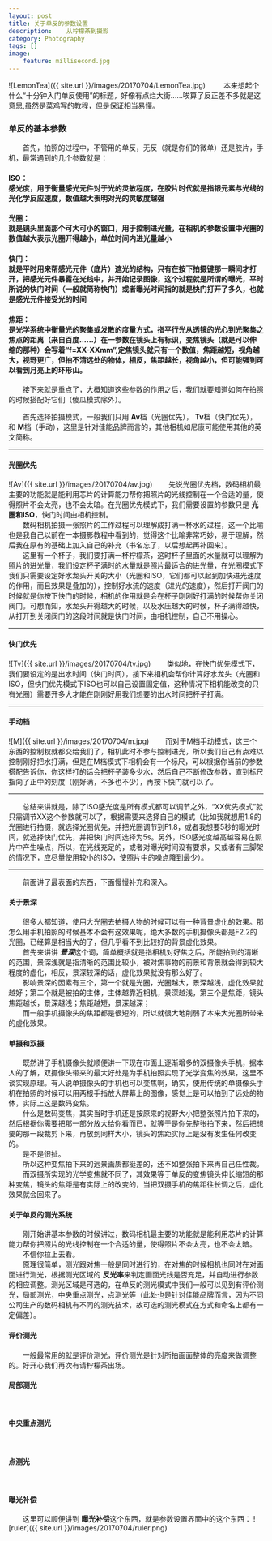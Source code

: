 ```yaml
---
layout: post
title: 关于单反的参数设置
description:    从柠檬茶到摄影
category: Photography
tags: []
image: 
    feature: millisecond.jpg
---
```

![LemonTea]({{ site.url }}/images/20170704/LemonTea.jpg)
&emsp;&emsp;
本来想起个什么“十分钟入门单反使用”的标题，好像有点烂大街......唉算了反正差不多就是这意思,虽然是菜鸡写的教程，但是保证相当易懂。

### 单反的基本参数
&emsp;&emsp;首先，拍照的过程中，不管用的单反，无反（就是你们的微单）还是胶片，手机，最常遇到的几个参数就是：

#### **ISO**：<br>**感光度**，用于衡量感光元件对于光的灵敏程度，在胶片时代就是指银元素与光线的光化学反应速度，数值越大表明对光的灵敏度越强
 
#### **光圈**：<br>就是镜头里面那个可大可小的窗口，用于控制进光量，在相机的参数设置中光圈的数值越大表示光圈开得越小，单位时间内进光量越小
 
#### **快门**：<br>就是平时用来帮感光元件（底片）遮光的结构，只有在按下拍摄键那一瞬间才打开，把感光元件暴露在光线中，并开始记录图像，这个过程就是所谓的曝光，平时所说的快门时间（一般就简称快门）或者曝光时间指的就是快门打开了多久，也就是感光元件接受光的时间
 
#### **焦距**：<br>是光学系统中衡量光的聚集或发散的度量方式，指平行光从透镜的光心到光聚集之焦点的距离（来自百度......）在一参数在镜头上有标识，变焦镜头（就是可以伸缩的那种）会写着“f=XX-XXmm”,定焦镜头就只有一个数值，焦距越短，视角越大，视野更广，但拍不清远处的物体，相反，焦距越长，视角越小，但可能强到可以看到月亮上的环形山。

&emsp;&emsp;接下来就是重点了，大概知道这些参数的作用之后，我们就要知道如何在拍照的时候搭配好它们（傻瓜模式除外）。

&emsp;&emsp;首先选择拍摄模式，一般我们只用 **Av**档（光圈优先）， **Tv**档（快门优先），和 **M**档（手动），这里是针对佳能品牌而言的，其他相机如尼康可能使用其他的英文简称。

  * * * 
#### **光圈优先**
![Av]({{ site.url }}/images/20170704/av.jpg)
&emsp;&emsp;先说光圈优先档，数码相机最主要的功能就是能利用芯片的计算能力帮你把照片的光线控制在一个合适的量，使得照片不会太亮，也不会太暗。在光圈优先模式下，我们需要设置的参数只是 **光圈和ISO**，快门时间由相机控制。<br>
&emsp;&emsp;数码相机拍摄一张照片的工作过程可以理解成打满一杯水的过程，这一个比喻也是我自己以前在一本摄影教程中看到的，觉得这个比喻非常巧妙，易于理解，然后我在原有的基础上加入自己的补充（书名忘了，以后想起再补回来）。<br>
&emsp;&emsp;这里有一个杯子，我们要打满一杯柠檬茶，这时杯子里面的水量就可以理解为照片的进光量，我们设定杯子满时的水量就是照片最适合的进光量，在光圈模式下我们只需要设定好水龙头开关的大小（光圈和ISO，它们都可以起到加快进光速度的作用，而且效果是叠加的），控制好水流的速度（进光的速度），然后打开阀门的时候就是你按下快门的时候，相机的作用就是会在杯子刚刚好打满的时候帮你关闭阀门。可想而知，水龙头开得越大的时候，以及水压越大的时候，杯子满得越快，从打开到关闭阀门的这段时间就是快门时间，由相机控制，自己不用操心。

* * * 
#### **快门优先**
![Tv]({{ site.url }}/images/20170704/tv.jpg)
&emsp;&emsp;类似地，在快门优先模式下，我们要设定的是出水时间（快门时间），接下来相机会帮你计算好水龙头（光圈和ISO，但快门优先模式下ISO也可以自己设置固定值，这种情况下相机能改变的只有光圈）需要开多大才能在刚刚好用我们想要的出水时间把杯子打满。

* * * 
#### **手动档**
![M]({{ site.url }}/images/20170704/m.jpg)
&emsp;&emsp;而对于M档手动模式，这三个东西的控制权就都交给我们了，相机此时不参与控制进光，所以我们自己有点难以控制刚好把水打满，但是在M档模式下相机会有一个标尺，可以根据你当前的参数搭配告诉你，你这样打的话会把杯子装多少水，然后自己不断修改参数，直到标尺指向了正中的刻度（刚好满，不多也不少），再按下快门就可以了。
     
* * * 
&emsp;&emsp;总结来讲就是，除了ISO感光度是所有模式都可以调节之外，“XX优先模式”就只需调节XX这个参数就可以了，根据需要来选择自己的模式（比如我就想用1.8的光圈进行拍摄，就选择光圈优先，并把光圈调节到F1.8，或者我想要5秒的曝光时间，就选择快门优先，并把快门时间选择为5s。另外，ISO感光度越高越容易在照片中产生噪点，所以，在光线充足的，或者对曝光时间没有要求，又或者有三脚架的情况下，应尽量使用较小的ISO，使照片中的噪点降到最少）。
     
* * * 
&emsp;&emsp;前面讲了最表面的东西，下面慢慢补充和深入。

#### **关于景深**
&emsp;&emsp;很多人都知道，使用大光圈去拍摄人物的时候可以有一种背景虚化的效果。那怎么用手机拍照的时候基本不会有这效果呢，绝大多数的手机摄像头都是F2.2的光圈，已经算是相当大的了，但几乎看不到比较好的背景虚化效果。<br>
&emsp;&emsp;首先来讲讲 ***景深***这个词，简单概括就是指相机对好焦之后，所能拍到的清晰的范围，景深浅就是指清晰的范围比较小，被对焦事物的前景和背景就会得到较大程度的虚化，相反，景深较深的话，虚化效果就没有那么好了。<br>
&emsp;&emsp;影响景深的因素有三个，第一个就是光圈，光圈越大，景深越浅，虚化效果就越好；第二个就是被拍的主体，主体越靠近相机，景深越浅，第三个是焦距，镜头焦距越长，景深越浅；焦距越短，景深越深；<br>
&emsp;&emsp;而一般手机摄像头的焦距都是很短的，所以就很大地削弱了本来大光圈所带来的虚化效果。

#### **单摄和双摄**
&emsp;&emsp;既然讲了手机摄像头就顺便讲一下现在市面上逐渐增多的双摄像头手机，据本人的了解，双摄像头带来的最大好处是为手机拍照实现了光学变焦的效果，这里不谈实现原理。有人说单摄像头的手机也可以变焦啊，确实，使用传统的单摄像头手机在拍照的时候可以用两根手指放大屏幕上的图像，感觉上是可以拍到了远处的物体，实际上这是数码变焦。<br>
&emsp;&emsp;什么是数码变焦，其实当时手机还是按原来的视野大小把整张照片拍下来的，然后根据你需要把那一部分放大给你看而已，就等于是你先整张拍下来，然后把想要的那一段裁剪下来，再放到同样大小，镜头的焦距实际上是没有发生任何改变的。<br>
&emsp;&emsp;是不是很扯。<br>
&emsp;&emsp;所以这种变焦拍下来的远景画质都挺差的，还不如整张拍下来再自己任性裁。<br>
&emsp;&emsp;而双摄所实现的光学变焦就不同了，其效果等于单反的变焦镜头伸长缩短的那种变焦，镜头的焦距是有实际上的改变的，当把双摄手机的焦距往长调之后，虚化效果就会回来了。

#### **关于单反的测光系统**
&emsp;&emsp;刚开始讲基本参数的时候讲过，数码相机最主要的功能就是能利用芯片的计算能力帮你把照片的光线控制在一个合适的量，使得照片不会太亮，也不会太暗。<br>
&emsp;&emsp;不信你拉上去看。<br>
&emsp;&emsp;原理很简单，测光跟对焦一般是同时进行的，在对焦的时候相机也同时在对画面进行测光，根据测光区域的 **反光率**来判定画面光线是否充足，并自动进行参数的相应调整。测光区域是可选的，在单反的测光模式中我们一般可以见到有评价测光，局部测光，中央重点测光，点测光等（此处也是针对佳能品牌而言，因为不同公司生产的数码相机有不同的测光技术，故可选的测光模式在方式和命名上都有一定偏差）。

#### **评价测光**<br>
&emsp;&emsp;一般最常用的就是评价测光，评价测光是针对所拍画面整体的亮度来做调整的。好开心我们再次有请柠檬茶出场。<br>

#### **局部测光**<br>
&emsp;&emsp;

#### **中央重点测光**<br>
&emsp;&emsp;

#### **点测光**<br>
&emsp;&emsp;

#### **曝光补偿**<br>
&emsp;&emsp;这里可以顺便讲到 **曝光补偿**这个东西，就是参数设置界面中的这个东西：
![ruler]({{ site.url }}/images/20170704/ruler.png)
&emsp;&emsp;<br>